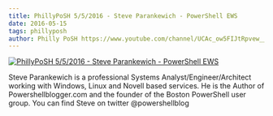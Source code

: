 ```yaml
---
title: PhillyPoSH 5/5/2016 - Steve Parankewich - PowerShell EWS
date: 2016-05-15
tags: phillyposh
author: Philly PoSH https://www.youtube.com/channel/UCAc_ow5FIJtRpvew__9Iqzg
---
```


[![PhillyPoSH 5/5/2016 - Steve Parankewich - PowerShell EWS](https://i1.ytimg.com/vi/xybG-BBvQ9M/hqdefault.jpg "PhillyPoSH 5/5/2016 - Steve Parankewich - PowerShell EWS")](https://www.youtube.com/watch?v=xybG-BBvQ9M)

Steve Parankewich is a professional Systems Analyst/Engineer/Architect working with Windows, Linux and Novell based services. He is the Author of Powershellblogger.com and the founder of the Boston PowerShell user group. You can find Steve on twitter @powershellblog

